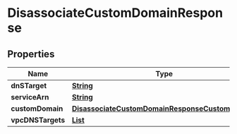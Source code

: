 

# DisassociateCustomDomainResponse


## Properties

| Name | Type | Description | Notes |
|------------ | ------------- | ------------- | -------------|
|**dnSTarget** | [**String**](String.md) |  |  |
|**serviceArn** | [**String**](String.md) |  |  |
|**customDomain** | [**DisassociateCustomDomainResponseCustomDomain**](DisassociateCustomDomainResponseCustomDomain.md) |  |  |
|**vpcDNSTargets** | [**List**](List.md) |  |  |



